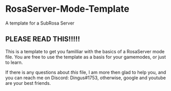 # RosaServer-Mode-Template
A template for a SubRosa Server

## PLEASE READ THIS!!!!!


This is a template to get you familliar with the basics of a RosaServer mode file. You are free to use the template as a basis for your gamemodes, or just to learn.



If there is any questions about *this* file, I am more then glad to help you, and you can reach me on Discord: Dingus#1753, otherwise, google and youtube are your best friends.

